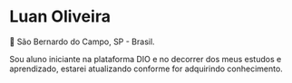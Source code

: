 
# Luan Oliveira

📍 São Bernardo do Campo, SP - Brasil.

Sou aluno iniciante na plataforma DIO e no decorrer dos meus estudos e aprendizado, estarei atualizando conforme for adquirindo conhecimento.

